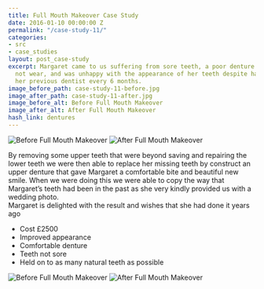 ```yaml
---
title: Full Mouth Makeover Case Study
date: 2016-01-10 00:00:00 Z
permalink: "/case-study-11/"
categories:
- src
- case_studies
layout: post_case-study
excerpt: Margaret came to us suffering from sore teeth, a poor denture that she could
  not wear, and was unhappy with the appearance of her teeth despite having attending
  her previous dentist every 6 months.
image_before_path: case-study-11-before.jpg
image_after_path: case-study-11-after.jpg
image_before_alt: Before Full Mouth Makeover
image_after_alt: After Full Mouth Makeover
hash_link: dentures
---
```


<div class="u-center-table u-mb-large-1-5">
  <img src="{{site.baseurl}}/assets/images/case-study-11-before.jpg" alt="Before Full Mouth Makeover">
  <img src="{{site.baseurl}}/assets/images/case-study-11-after.jpg" alt="After Full Mouth Makeover">
</div>

By removing some upper teeth that were beyond saving and repairing the lower teeth we were then able to replace her missing teeth by construct an upper denture that gave Margaret a comfortable bite and beautiful new smile. When we were doing this we were able to copy the way that Margaret’s teeth had been in the past as she very kindly provided us with a wedding photo.  
Margaret is delighted with the result and wishes that she had done it years ago

* Cost £2500
* Improved appearance
* Comfortable denture
* Teeth not sore
* Held on to as many natural teeth as possible

<div class="u-center-table u-mb-large-1-5">
  <img src="{{site.baseurl}}/assets/images/case-study-11-full-before.jpg" alt="Before Full Mouth Makeover">
  <img src="{{site.baseurl}}/assets/images/case-study-11-full-after.jpg" alt="After Full Mouth Makeover">
</div>
